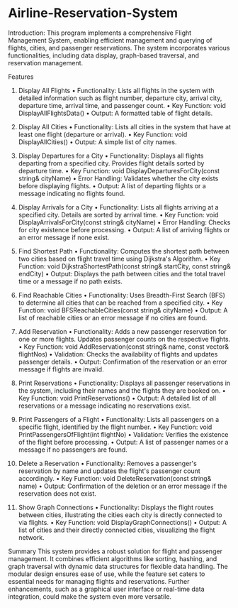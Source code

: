 # Airline-Reservation-System

Introduction:
This program implements a comprehensive Flight Management System, enabling efficient management and querying of flights, cities, and passenger reservations. The system incorporates various functionalities, including data display, graph-based traversal, and reservation management.


Features
1. Display All Flights
•	Functionality: Lists all flights in the system with detailed information such as flight number, departure city, arrival city, departure time, arrival time, and passenger count.
•	Key Function: void DisplayAllFlightsData()
•	Output: A formatted table of flight details.


2. Display All Cities
•	Functionality: Lists all cities in the system that have at least one flight (departure or arrival).
•	Key Function: void DisplayAllCities()
•	Output: A simple list of city names.





3. Display Departures for a City
•	Functionality: Displays all flights departing from a specified city. Provides flight details sorted by departure time.
•	Key Function: void DisplayDeparturesForCity(const string& cityName)
•	Error Handling: Validates whether the city exists before displaying flights.
•	Output: A list of departing flights or a message indicating no flights found.


4. Display Arrivals for a City
•	Functionality: Lists all flights arriving at a specified city. Details are sorted by arrival time.
•	Key Function: void DisplayArrivalsForCity(const string& cityName)
•	Error Handling: Checks for city existence before processing.
•	Output: A list of arriving flights or an error message if none exist.


5. Find Shortest Path
•	Functionality: Computes the shortest path between two cities based on flight travel time using Dijkstra's Algorithm.
•	Key Function: void DijkstraShortestPath(const string& startCity, const string& endCity)
•	Output: Displays the path between cities and the total travel time or a message if no path exists.

6. Find Reachable Cities
•	Functionality: Uses Breadth-First Search (BFS) to determine all cities that can be reached from a specified city.
•	Key Function: void BFSReachableCities(const string& cityName)
•	Output: A list of reachable cities or an error message if no cities are found.

7. Add Reservation
•	Functionality: Adds a new passenger reservation for one or more flights. Updates passenger counts on the respective flights.
•	Key Function: void AddReservation(const string& name, const vector<int>& flightNos)
•	Validation: Checks the availability of flights and updates passenger details.
•	Output: Confirmation of the reservation or an error message if flights are invalid.

8. Print Reservations
•	Functionality: Displays all passenger reservations in the system, including their names and the flights they are booked on.
•	Key Function: void PrintReservations()
•	Output: A detailed list of all reservations or a message indicating no reservations exist.


9. Print Passengers of a Flight
•	Functionality: Lists all passengers on a specific flight, identified by the flight number.
•	Key Function: void PrintPassengersOfFlight(int flightNo)
•	Validation: Verifies the existence of the flight before processing.
•	Output: A list of passenger names or a message if no passengers are found.

10. Delete a Reservation
•	Functionality: Removes a passenger's reservation by name and updates the flight's passenger count accordingly.
•	Key Function: void DeleteReservation(const string& name)
•	Output: Confirmation of the deletion or an error message if the reservation does not exist.

11.	Show Graph Connections
• Functionality: Displays the flight routes between cities, illustrating the cities each city is directly connected to via flights.
• Key Function: void DisplayGraphConnections()
• Output: A list of cities and their directly connected cities, visualizing the flight network.

Summary
This system provides a robust solution for flight and passenger management. It combines efficient algorithms like sorting, hashing, and graph traversal with dynamic data structures for flexible data handling.
The modular design ensures ease of use, while the feature set caters to essential needs for managing flights and reservations. Further enhancements, such as a graphical user interface or real-time data integration, could make the system even more versatile.

